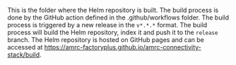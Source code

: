 This is the folder where the Helm repository is built. The build process is done by the GitHub action defined in the .github/workflows folder. The build process is triggered by a new release in the `v*.*.*` format. The build process will build the Helm repository, index it and push it to the `release` branch. The Helm repository is hosted on GitHub pages and can be accessed at https://amrc-factoryplus.github.io/amrc-connectivity-stack/build.